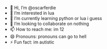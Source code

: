 - 👋 Hi, I’m @oscarferdie
- 👀 I’m interested in lua
- 🌱 I’m currently learning python or lua i guess
- 💞️ I’m looking to collaborate on nothing
- 📫 How to reach me: im 12
- 😄 Pronouns: pronouns can go to hell
- ⚡ Fun fact: im autistic

<!---
oscarferdie/oscarferdie is a ✨ special ✨ repository because its `README.md` (this file) appears on your GitHub profile.
You can click the Preview link to take a look at your changes.
--->
